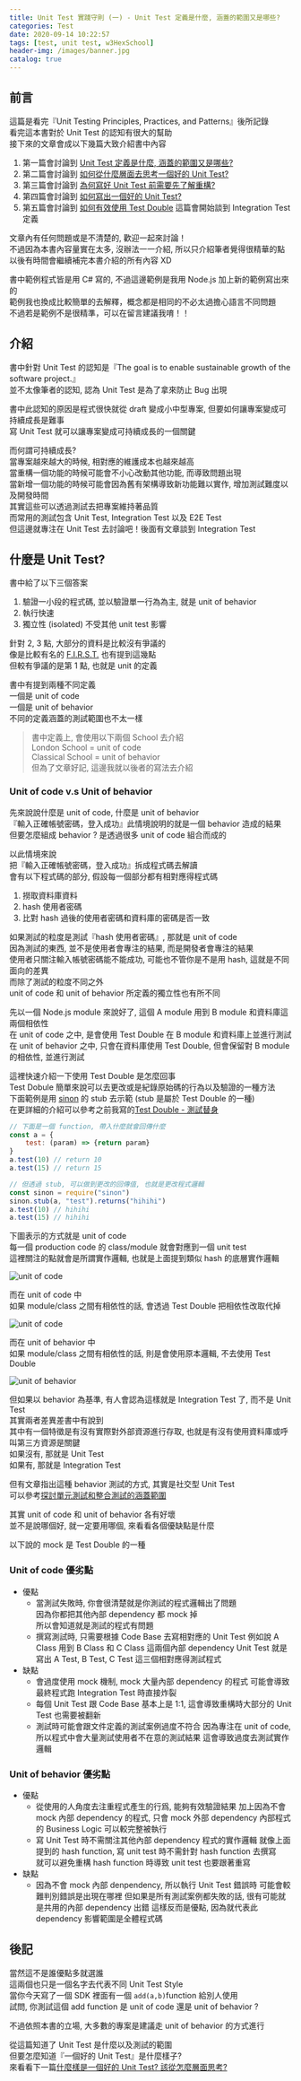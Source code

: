 ```yaml
---
title: Unit Test 實踐守則 (一) - Unit Test 定義是什麼, 涵蓋的範圍又是哪些?
categories: Test
date: 2020-09-14 10:22:57
tags: [test, unit test, w3HexSchool]
header-img: /images/banner.jpg
catalog: true
---
```


## 前言

這篇是看完『Unit Testing Principles, Practices, and Patterns』後所記錄  
看完這本書對於 Unit Test 的認知有很大的幫助  
接下來的文章會成以下幾篇大致介紹書中內容  

1. 第一篇會討論到 [Unit Test 定義是什麼, 涵蓋的範圍又是哪些?](/2020/09/14/unit-test-best-practice-part-1/)
2. 第二篇會討論到 [如何從什麼層面去思考一個好的 Unit Test?](/2020/09/21/unit-test-best-practice-part-2/)
3. 第三篇會討論到 [為何寫好 Unit Test 前需要先了解重構?](/2020/09/28/unit-test-best-practice-part-3/)
4. 第四篇會討論到 [如何寫出一個好的 Unit Test?](/2020/10/05/unit-test-best-practice-part-4/)
5. 第五篇會討論到 [如何有效使用 Test Double](/2020/10/12/unit-test-best-practice-part-5/)
    這篇會開始談到 Integration Test 定義

文章內有任何問題或是不清楚的, 歡迎一起來討論！  
不過因為本書內容量實在太多, 沒辦法一一介紹, 所以只介紹筆者覺得很精華的點  
以後有時間會繼續補完本書介紹的所有內容 XD  

書中範例程式皆是用 C# 寫的, 不過這邊範例是我用 Node.js 加上新的範例寫出來的  
範例我也換成比較簡單的去解釋，概念都是相同的不必太過擔心語言不同問題  
不過若是範例不是很精準，可以在留言建議我唷！！  

## 介紹

書中針對 Unit Test 的認知是『The goal is to enable sustainable growth of the software project.』  
並不太像筆者的認知, 認為 Unit Test 是為了拿來防止 Bug 出現  

書中此認知的原因是程式很快就從 draft 變成小中型專案, 但要如何讓專案變成可持續成長是難事  
寫 Unit Test 就可以讓專案變成可持續成長的一個關鍵  

而何謂可持續成長?  
當專案越來越大的時候, 相對應的維護成本也越來越高  
當重構一個功能的時候可能會不小心改動其他功能, 而導致問題出現  
當新增一個功能的時候可能會因為舊有架構導致新功能難以實作, 增加測試難度以及開發時間  
其實這些可以透過測試去把專案維持著品質  
而常用的測試包含 Unit Test, Integration Test 以及 E2E Test  
但這邊就專注在 Unit Test 去討論吧！後面有文章談到 Integration Test  

## 什麼是 Unit Test?

書中給了以下三個答案  

1. 驗證一小段的程式碼, 並以驗證單一行為為主, 就是 unit of behavior
2. 執行快速
3. 獨立性 (isolated) 不受其他 unit test 影響

針對 2, 3 點, 大部分的資料是比較沒有爭議的  
像是比較有名的 [F.I.R.S.T.](https://dotblogs.com.tw/hatelove/2012/11/05/learning-tdd-in-30-days-day2-unit-testing-introduction) 也有提到這幾點  
但較有爭議的是第 1 點, 也就是 unit 的定義  

書中有提到兩種不同定義  
一個是 unit of code  
一個是 unit of behavior  
不同的定義涵蓋的測試範圍也不太一樣  

> 書中定義上, 會使用以下兩個 School 去介紹    
> London School = unit of code  
> Classical School = unit of behavior  
> 但為了文章好記, 這邊我就以後者的寫法去介紹  

### Unit of code v.s Unit of behavior

先來說說什麼是 unit of code, 什麼是 unit of behavior  
『輸入正確帳號密碼，登入成功』此情境說明的就是一個 behavior 造成的結果  
但要怎麼組成 behavior ? 是透過很多 unit of code 組合而成的

以此情境來說  
把『輸入正確帳號密碼，登入成功』拆成程式碼去解讀  
會有以下程式碼的部分, 假設每一個部分都有相對應得程式碼    
1. 撈取資料庫資料
2. hash 使用者密碼
3. 比對 hash 過後的使用者密碼和資料庫的密碼是否一致

如果測試的粒度是測試『hash 使用者密碼』, 那就是 unit of code  
因為測試的東西, 並不是使用者會專注的結果, 而是開發者會專注的結果  
使用者只關注輸入帳號密碼能不能成功, 可能也不管你是不是用 hash, 這就是不同面向的差異  
而除了測試的粒度不同之外  
unit of code 和 unit of behavior 所定義的獨立性也有所不同  

先以一個 Node.js module 來說好了, 這個 A module 用到 B module 和資料庫這兩個相依性  
在 unit of code 之中, 是會使用 Test Double 在 B module 和資料庫上並進行測試  
在 unit of behavior 之中, 只會在資料庫使用 Test Double, 但會保留對 B module 的相依性, 並進行測試  

這裡快速介紹一下使用 Test Double 是怎麼回事  
Test Dobule 簡單來說可以去更改或是紀錄原始碼的行為以及驗證的一種方法  
下面範例是用 [sinon](https://sinonjs.org/) 的 stub 去示範 (stub 是屬於 Test Double 的一種)  
在更詳細的介紹可以參考之前我寫的[Test Double - 測試替身](/2019/12/10/unit-test-express/#test-double-測試替身)

```js
// 下面是一個 function, 帶入什麼就會回傳什麼
const a = {
    test: (param) => {return param}
}
a.test(10) // return 10
a.test(15) // return 15

// 但透過 stub, 可以做到更改的回傳值, 也就是更改程式邏輯
const sinon = require("sinon")
sinon.stub(a, "test").returns("hihihi")
a.test(10) // hihihi
a.test(15) // hihihi
```

下圖表示的方式就是 unit of code  
每一個 production code 的 class/module 就會對應到一個 unit test  
這裡關注的點就會是所謂實作邏輯, 也就是上面提到類似 hash 的底層實作邏輯  

![unit of code](/images/unit-test/unit-test-best-practice-01-01.png)

而在 unit of code 中  
如果 module/class 之間有相依性的話, 會透過 Test Double 把相依性改取代掉  
 
![unit of code](/images/unit-test/unit-test-best-practice-01-03.png)

而在 unit of behavior 中  
如果 module/class 之間有相依性的話, 則是會使用原本邏輯, 不去使用 Test Double  

![unit of behavior](/images/unit-test/unit-test-best-practice-01-02.png)

但如果以 behavior 為基準, 有人會認為這樣就是 Integration Test 了, 而不是 Unit Test  
其實兩者差異差書中有說到  
其中有一個特徵是有沒有實際對外部資源進行存取, 也就是有沒有使用資料庫或呼叫第三方資源是關鍵  
如果沒有, 那就是 Unit Test  
如果有, 那就是 Integration Test  

但有文章指出這種 behavior 測試的方式, 其實是社交型 Unit Test  
可以參考[探討單元測試和整合測試的涵蓋範圍](https://ithelp.ithome.com.tw/articles/10229734)

其實 unit of code 和 unit of behavior 各有好壞  
並不是說哪個好, 就一定要用哪個, 來看看各個優缺點是什麼  

以下說的 mock 是 Test Double 的一種  

### Unit of code 優劣點  

- 優點
    - 當測試失敗時, 你會很清楚就是你測試的程式邏輯出了問題  
        因為你都把其他內部 dependency 都 mock 掉  
        所以會知道就是測試的程式有問題
    - 撰寫測試時, 只需要根據 Code Base 去寫相對應的 Unit Test
        例如說 A Class 用到 B Class 和 C Class 這兩個內部 dependency
        Unit Test 就是寫出 A Test, B Test, C Test 這三個相對應得測試程式
- 缺點
    - 會過度使用 mock 機制, mock 大量內部 dependency 的程式
        可能會導致最終程式跑 Integration Test 時直接炸裂
    - 每個 Unit Test 跟 Code Base 基本上是 1:1, 這會導致重構時大部分的 Unit Test 也需要被翻新
    - 測試時可能會跟文件定義的測試案例過度不符合
        因為專注在 unit of code, 所以程式中會大量測試使用者不在意的測試結果
        這會導致過度去測試實作邏輯

### Unit of behavior 優劣點
- 優點
    - 從使用的人角度去注重程式產生的行爲, 能夠有效驗證結果
        加上因為不會 mock 內部 dependency 的程式, 只會 mock 外部 dependency
        內部程式的 Business Logic 可以較完整被執行
    - 寫 Unit Test 時不需關注其他內部 dependency 程式的實作邏輯
        就像上面提到的 hash function, 寫 unit test 時不需針對 hash function 去撰寫  
        就可以避免重構 hash function 時導致 unit test 也要跟著重寫
- 缺點
    - 因為不會 mock 內部 denpendency, 所以執行 Unit Test 錯誤時
        可能會較難判別錯誤是出現在哪裡
        但如果是所有測試案例都失敗的話, 很有可能就是共用的內部 dependency 出錯
        這樣反而是優點, 因為就代表此 dependency 影響範圍是全體程式碼

## 後記

當然這不是誰優點多就選誰  
這兩個也只是一個名字去代表不同 Unit Test Style  
當你今天寫了一個 SDK 裡面有一個 `add(a,b)`function 給別人使用  
試問, 你測試這個 add  function 是 unit of code 還是 unit of behavior ?  

不過依照本書的立場, 大多數的專案是建議走 unit of behavior 的方式進行  

從這篇知道了 Unit Test 是什麼以及測試的範圍  
但要怎麼知道『一個好的 Unit Test』是什麼樣子?  
來看看下一篇[什麼樣是一個好的 Unit Test? 該從怎麼層面思考?](/2020/09/21/unit-test-best-practice-part-2/)